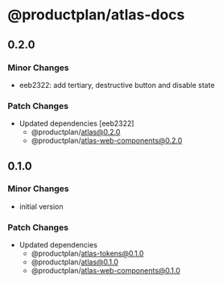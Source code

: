 # @productplan/atlas-docs

## 0.2.0

### Minor Changes

- eeb2322: add tertiary, destructive button and disable state

### Patch Changes

- Updated dependencies [eeb2322]
  - @productplan/atlas@0.2.0
  - @productplan/atlas-web-components@0.2.0

## 0.1.0

### Minor Changes

- initial version

### Patch Changes

- Updated dependencies
  - @productplan/atlas-tokens@0.1.0
  - @productplan/atlas@0.1.0
  - @productplan/atlas-web-components@0.1.0
